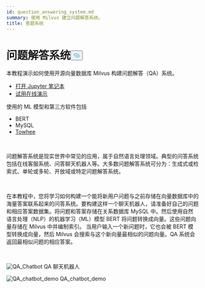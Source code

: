 ```yaml
---
id: question_answering_system.md
summary: 使用 Milvus 建立问题解答系统。
title: 答题系统
---
```

<h1 id="Question-Answering-System" class="common-anchor-header">问题解答系统<button data-href="#Question-Answering-System" class="anchor-icon" translate="no">
      <svg translate="no"
        aria-hidden="true"
        focusable="false"
        height="20"
        version="1.1"
        viewBox="0 0 16 16"
        width="16"
      >
        <path
          fill="#0092E4"
          fill-rule="evenodd"
          d="M4 9h1v1H4c-1.5 0-3-1.69-3-3.5S2.55 3 4 3h4c1.45 0 3 1.69 3 3.5 0 1.41-.91 2.72-2 3.25V8.59c.58-.45 1-1.27 1-2.09C10 5.22 8.98 4 8 4H4c-.98 0-2 1.22-2 2.5S3 9 4 9zm9-3h-1v1h1c1 0 2 1.22 2 2.5S13.98 12 13 12H9c-.98 0-2-1.22-2-2.5 0-.83.42-1.64 1-2.09V6.25c-1.09.53-2 1.84-2 3.25C6 11.31 7.55 13 9 13h4c1.45 0 3-1.69 3-3.5S14.5 6 13 6z"
        ></path>
      </svg>
    </button></h1><p>本教程演示如何使用开源向量数据库 Milvus 构建问题解答（QA）系统。</p>
<ul>
<li><a href="https://github.com/towhee-io/examples/tree/main/nlp/question_answering">打开 Jupyter 笔记本</a></li>
<li><a href="https://milvus.io/milvus-demos/">试用在线演示</a></li>
</ul>
<p>使用的 ML 模型和第三方软件包括</p>
<ul>
<li>BERT</li>
<li>MySQL</li>
<li><a href="https://towhee.io/">Towhee</a></li>
</ul>
<p></br></p>
<p>问题解答系统是现实世界中常见的应用，属于自然语言处理领域。典型的问答系统包括在线客服系统、问答聊天机器人等。大多数问题解答系统可分为：生成式或检索式、单轮或多轮、开放域或特定问题解答系统。</p>
<p></br></p>
<p>在本教程中，您将学习如何构建一个能将新用户问题与之前存储在向量数据库中的海量答案联系起来的问答系统。要构建这样一个聊天机器人，请准备好自己的问题和相应答案数据集。将问题和答案存储在关系数据库 MySQL 中。然后使用自然语言处理（NLP）的机器学习（ML）模型 BERT 将问题转换成向量。这些问题向量存储在 Milvus 中并编制索引。  当用户输入一个新问题时，它也会被 BERT 模型转换成向量，然后 Milvus 会搜索与这个新向量最相似的问题向量。QA 系统会返回最相似问题的相应答案。</p>
<p></br></p>
<p>
  
   <span class="img-wrapper"> <img translate="no" src="/docs/v2.6.x/assets/qa_chatbot.png" alt="QA_Chatbot" class="doc-image" id="qa_chatbot" />
   </span> <span class="img-wrapper"> <span>QA 聊天机器人</span> </span></p>
<p>
  
   <span class="img-wrapper"> <img translate="no" src="/docs/v2.6.x/assets/qa_chatbot_demo.png" alt="QA_chatbot_demo" class="doc-image" id="qa_chatbot_demo" />
   </span> <span class="img-wrapper"> <span>QA_chatbot_demo</span> </span></p>
